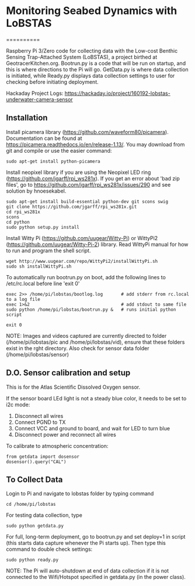 # Monitoring Seabed Dynamics with LoBSTAS
==========

Raspberry Pi 3/Zero code for collecting data with the Low-cost Benthic Sensing Trap-Attached System (LoBSTAS), a project birthed at GeotracerKitchen.org. Bootrun.py is a code that will be run on startup, and this is where directions to the Pi will go. GetData.py is where data collection is initiated, while Ready.py displays data collection settings to user for checking before initiating deployment. 

Hackaday Project Logs:
https://hackaday.io/project/160192-lobstas-underwater-camera-sensor


## Installation

Install picamera library (https://github.com/waveform80/picamera). Documentation can be found at https://picamera.readthedocs.io/en/release-1.13/. You may download from git and compile or use the easier command:
```shell
sudo apt-get install python-picamera
```
Install neopixel library if you are using the Neopixel LED ring (https://github.com/jgarff/rpi_ws281x). If you get an error about 'bad zip files', go to https://github.com/jgarff/rpi_ws281x/issues/290 and see solution by hnoesekabel.
```
sudo apt-get install build-essential python-dev git scons swig
git clone https://github.com/jgarff/rpi_ws281x.git
cd rpi_ws281x
scons
cd python
sudo python setup.py install
```

Install Witty Pi (https://github.com/uugear/Witty-Pi) or WittyPi2 (https://github.com/uugear/Witty-Pi-2) library. Read WittyPi manual for how to run and program the shell script.
```
wget http://www.uugear.com/repo/WittyPi2/installWittyPi.sh
sudo sh installWittyPi.sh
```
To automatically run bootrun.py on boot, add the following lines to /etc/rc.local before line 'exit 0'

    exec 2>> /home/pi/lobstas/bootlog.log       # add stderr from rc.local to a log file
    exec 1>&2                                   # add stdout to same file
    sudo python /home/pi/lobstas/bootrun.py &   # runs initial python script
    
    exit 0
    
NOTE: Images and videos captured are currently directed to folder (/home/pi/lobstas/pic and /home/pi/lobstas/vid), ensure that these folders exist in the rght directory. Also check for sensor data folder (/home/pi/lobstas/sensor)

    
## D.O. Sensor calibration and setup
This is for the Atlas Scientific Dissolved Oxygen sensor.

If the sensor board LEd light is not a steady blue color, it needs to be set to i2c mode:

1. Disconnect all wires
2. Connect PGND to TX
3. Connect VCC and ground to board, and wait for LED to turn blue
4. Disconnect power and reconnect all wires

To calibrate to atmospheric concentration:

    from getdata import dosensor
    dosensor().query("CAL")
    
## To Collect Data
Login to Pi and navigate to lobstas folder by typing command
```shell
cd /home/pi/lobstas
```
For testing data collection, type
```shell
sudo python getdata.py
```
For full, long-term deployment, go to bootrun.py and set deploy=1 in script (this starts data capture whenever the Pi starts up). Then type this command to double check settings:
```shell
sudo python ready.py
```
NOTE: The Pi will auto-shutdown at end of data collection if it is not connected to the Wifi/Hotspot specified in getdata.py (in the power class).
